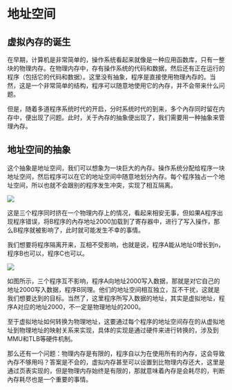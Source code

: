 # 地址空间

## 虚拟內存的诞生

在早期，计算机是非常简单的，操作系统看起来就像是一种应用函数库，只有一整块的物理内存。在物理内存中，存有操作系统的代码和数据，然后还有正在运行的程序（包括它的代码和数据）。这里没有抽象，程序是直接使用物理內存的。当然，这是一个非常简单的结构，程序可以随意地使用它的內存，并不会带来什么问题。

但是，随着多道程序系统时代的开启，分时系统时代的到来，多个內存同时留在内存中，便出现了问题。此时，关于內存的抽象便出现了，我们需要用一种抽象来管理內存。

## 地址空间的抽象

这个抽象是地址空间，我们可以想象为一块巨大的內存。操作系统分配给程序一块地址空间，然后程序可以在它的地址空间中随意地划分內存。每个程序独占一个地址空间，所以也就不会跟别的程序发生冲突，实现了相互隔离。



![](https://s2.loli.net/2022/03/17/A4BePFRbuymifaV.png)

这是三个程序同时挤在一个物理内存上的情况，看起来相安无事，但如果A程序出现程序错误，将B程序的內存地址2000加载到了寄存器中，进行了写入操作，那么B程序就被影响了，此时就可能发生不幸的事情。

我们想要将程序隔离开来，互相不受影响，也就是说，程序A能从地址0增长到n，程序B也可以，程序C也可以。

![](https://s2.loli.net/2022/03/17/2ZezYqafFGEQnX5.png)

如图所示，三个程序互不影响，程序A向地址2000写入数据，那就是对它自己的地址2000写入数据，程序B同理。他们的地址空间相互独立，互不干扰，这就是我们想要达到的目标。当然了，这里程序所写入数据的地址，其实是虚拟地址，程序A对应的地址2000，不一定是物理地址的2000。

至于虚拟地址如何转换为物理地址，这要通过每个程序的地址空间存在的从虚拟地址到物理地址的映射关系来实现，具体的实现是通过硬件来进行转换的，涉及到MMU和TLB等硬件机制。

那么还有一个问题：物理内存是有限的，程序自以为在使用所有的內存，这会导致內存不够用吗？答案是不会的，虚拟内存甚至可以设置到比物理内存还大，这里是通过页表实现的，但是物理内存始终是有限的，那就意味着內存是会耗尽的，判断內存耗尽也是一个重要的事情。
